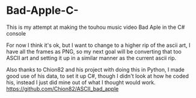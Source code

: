# Bad-Apple-C-
This is my attempt at making the touhou music video Bad Aple in the C# console

For now I think it's ok, but I want to change to a higher rip of the ascii art, I have all the frames as PNG, so my next goal will be converting that too ASCII art and setting it up in a similar manner as the current ascii rip.

Also thanks to Chion82 and his project with doing this in Python, I made good use of his data, to set it up C#, though I didn't look at how he coded his, instead I just did mine out of what I thought would work.
https://github.com/Chion82/ASCII_bad_apple
